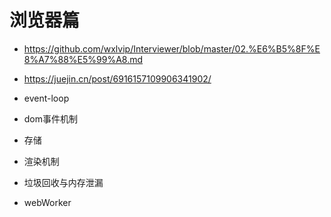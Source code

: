 # 浏览器篇

- https://github.com/wxlvip/Interviewer/blob/master/02.%E6%B5%8F%E8%A7%88%E5%99%A8.md
- https://juejin.cn/post/6916157109906341902/

- event-loop
- dom事件机制
- 存储
- 渲染机制
- 垃圾回收与内存泄漏
- webWorker
